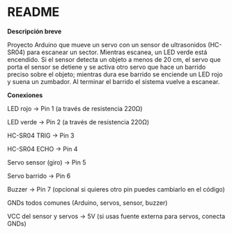 # README

**Descripción breve**

Proyecto Arduino que mueve un servo con un sensor de ultrasonidos (HC-SR04) para escanear un sector. Mientras escanea, un LED verde está encendido. Si el sensor detecta un objeto a menos de 20 cm, el servo que porta el sensor se detiene y se activa otro servo que hace un barrido preciso sobre el objeto; mientras dura ese barrido se enciende un LED rojo y suena un zumbador. Al terminar el barrido el sistema vuelve a escanear.

**Conexiones**

LED rojo → Pin 1 (a través de resistencia 220Ω)

LED verde → Pin 2 (a través de resistencia 220Ω)

HC-SR04 TRIG → Pin 3

HC-SR04 ECHO → Pin 4

Servo sensor (giro) → Pin 5

Servo barrido → Pin 6

Buzzer → Pin 7 (opcional si quieres otro pin puedes cambiarlo en el código)

GNDs todos comunes (Arduino, servos, sensor, buzzer)

VCC del sensor y servos → 5V (si usas fuente externa para servos, conecta GNDs)
